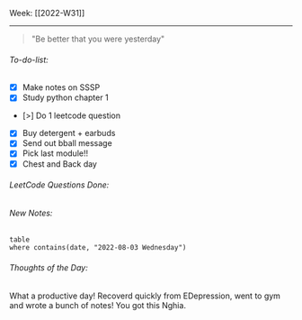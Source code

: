 Week: [[2022-W31]]
- - -
> "Be better that you were yesterday"

###### To-do-list:
- [x] Make notes on SSSP
- [x] Study python chapter 1
- [>] Do 1 leetcode question
- [x] Buy detergent + earbuds
- [x] Send out bball message
- [x] Pick last module!!
- [x] Chest and Back day

###### LeetCode Questions Done:

###### New Notes:
```dataview
table
where contains(date, "2022-08-03 Wednesday")
```

###### Thoughts of the Day:
What a productive day! Recoverd quickly from EDepression, went to gym and wrote a bunch of notes! You got this Nghia.